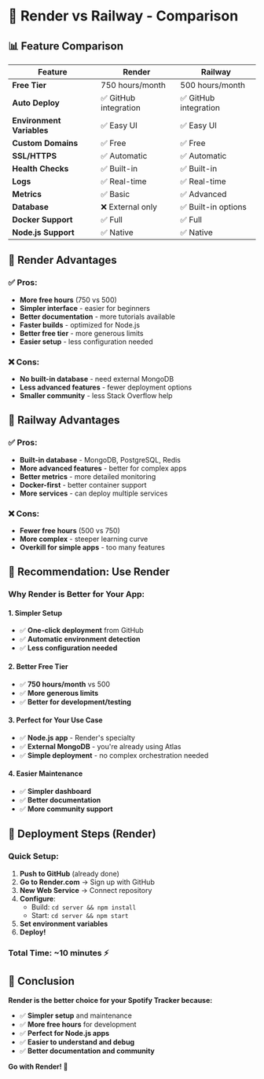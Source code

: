 # 🚀 Render vs Railway - Comparison

## 📊 **Feature Comparison**

| Feature | Render | Railway |
|---------|--------|---------|
| **Free Tier** | 750 hours/month | 500 hours/month |
| **Auto Deploy** | ✅ GitHub integration | ✅ GitHub integration |
| **Environment Variables** | ✅ Easy UI | ✅ Easy UI |
| **Custom Domains** | ✅ Free | ✅ Free |
| **SSL/HTTPS** | ✅ Automatic | ✅ Automatic |
| **Health Checks** | ✅ Built-in | ✅ Built-in |
| **Logs** | ✅ Real-time | ✅ Real-time |
| **Metrics** | ✅ Basic | ✅ Advanced |
| **Database** | ❌ External only | ✅ Built-in options |
| **Docker Support** | ✅ Full | ✅ Full |
| **Node.js Support** | ✅ Native | ✅ Native |

## 🎯 **Render Advantages**

### **✅ Pros:**
- **More free hours** (750 vs 500)
- **Simpler interface** - easier for beginners
- **Better documentation** - more tutorials available
- **Faster builds** - optimized for Node.js
- **Better free tier** - more generous limits
- **Easier setup** - less configuration needed

### **❌ Cons:**
- **No built-in database** - need external MongoDB
- **Less advanced features** - fewer deployment options
- **Smaller community** - less Stack Overflow help

## 🎯 **Railway Advantages**

### **✅ Pros:**
- **Built-in database** - MongoDB, PostgreSQL, Redis
- **More advanced features** - better for complex apps
- **Better metrics** - more detailed monitoring
- **Docker-first** - better container support
- **More services** - can deploy multiple services

### **❌ Cons:**
- **Fewer free hours** (500 vs 750)
- **More complex** - steeper learning curve
- **Overkill for simple apps** - too many features

## 🚀 **Recommendation: Use Render**

### **Why Render is Better for Your App:**

#### **1. Simpler Setup**
- ✅ **One-click deployment** from GitHub
- ✅ **Automatic environment detection**
- ✅ **Less configuration needed**

#### **2. Better Free Tier**
- ✅ **750 hours/month** vs 500
- ✅ **More generous limits**
- ✅ **Better for development/testing**

#### **3. Perfect for Your Use Case**
- ✅ **Node.js app** - Render's specialty
- ✅ **External MongoDB** - you're already using Atlas
- ✅ **Simple deployment** - no complex orchestration needed

#### **4. Easier Maintenance**
- ✅ **Simpler dashboard**
- ✅ **Better documentation**
- ✅ **More community support**

## 🎯 **Deployment Steps (Render)**

### **Quick Setup:**
1. **Push to GitHub** (already done)
2. **Go to Render.com** → Sign up with GitHub
3. **New Web Service** → Connect repository
4. **Configure**:
   - Build: `cd server && npm install`
   - Start: `cd server && npm start`
5. **Set environment variables**
6. **Deploy!**

### **Total Time: ~10 minutes** ⚡

## 🎉 **Conclusion**

**Render is the better choice for your Spotify Tracker because:**
- ✅ **Simpler setup** and maintenance
- ✅ **More free hours** for development
- ✅ **Perfect for Node.js apps**
- ✅ **Easier to understand and debug**
- ✅ **Better documentation and community**

**Go with Render! 🚀**
